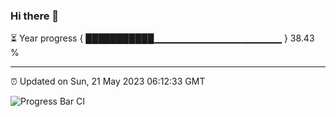 ### Hi there 👋

⏳ Year progress { ███████████▁▁▁▁▁▁▁▁▁▁▁▁▁▁▁▁▁▁▁ } 38.43 %

---

⏰ Updated on Sun, 21 May 2023 06:12:33 GMT

![Progress Bar CI](https://github.com/liununu/liununu/workflows/Progress%20Bar%20CI/badge.svg)
